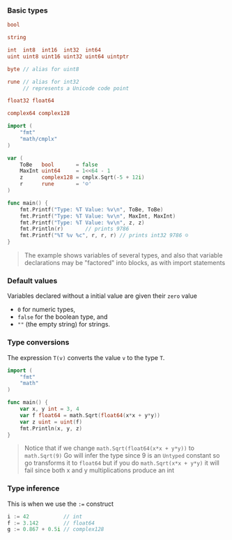 ### Basic types

```go
bool

string

int  int8  int16  int32  int64
uint uint8 uint16 uint32 uint64 uintptr

byte // alias for uint8

rune // alias for int32
     // represents a Unicode code point

float32 float64

complex64 complex128
```

```go
import (
	"fmt"
	"math/cmplx"
)

var (
	ToBe   bool       = false
	MaxInt uint64     = 1<<64 - 1
	z      complex128 = cmplx.Sqrt(-5 + 12i)
	r      rune       = '☺'
)

func main() {
	fmt.Printf("Type: %T Value: %v\n", ToBe, ToBe)
	fmt.Printf("Type: %T Value: %v\n", MaxInt, MaxInt)
	fmt.Printf("Type: %T Value: %v\n", z, z)
	fmt.Println(r)       // prints 9786
	fmt.Printf("%T %v %c", r, r, r) // prints int32 9786 ☺
}
```

> The example shows variables of several types, and also that variable declarations may be "factored" into blocks, as with import statements


### Default values

Variables declared without a initial value are given their `zero` value

- `0` for numeric types,
- `false` for the boolean type, and
- `""` (the empty string) for strings.


### Type conversions

The expression `T(v)` converts the value `v` to the type `T`.

```go
import (
	"fmt"
	"math"
)

func main() {
	var x, y int = 3, 4
	var f float64 = math.Sqrt(float64(x*x + y*y))
	var z uint = uint(f)
	fmt.Println(x, y, z)
}
```


> Notice that if we change `math.Sqrt(float64(x*x + y*y))` to `math.Sqrt(9)` Go will infer the type since 9 is an `Untyped` constant so go transforms it to `float64` but if you do `math.Sqrt(x*x + y*y)` it will fail since both x and y multiplications produce an int



### Type inference

This is when we use the `:=` construct

```go
i := 42           // int
f := 3.142        // float64
g := 0.867 + 0.5i // complex128
```

